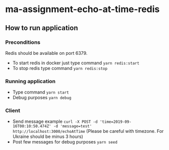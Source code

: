 # ma-assignment-echo-at-time-redis
## How to run application
### Preconditions
Redis should be available on port 6379.

- To start redis in docker just type command `yarn redis:start`
- To stop redis type command `yarn redis:stop`

### Running application
- Type command `yarn start`
- Debug purposes `yarn debug`

### Client
- Send message example `curl -X POST -d 'time=2019-09-16T00:10:50.474Z' -d 'message=test' http://localhost:3000/echoAtTime` (Please be careful with timezone. For Ukraine should be minus 3 hours)
- Post few messages for debug purposes `yarn seed`
